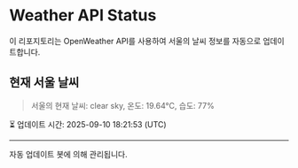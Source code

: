
# Weather API Status

이 리포지토리는 OpenWeather API를 사용하여 서울의 날씨 정보를 자동으로 업데이트합니다.

## 현재 서울 날씨
> 서울의 현재 날씨: clear sky, 온도: 19.64°C, 습도: 77%

⏳ 업데이트 시간: 2025-09-10 18:21:53 (UTC)

---
자동 업데이트 봇에 의해 관리됩니다.
